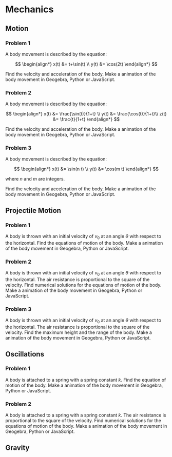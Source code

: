 # Mechanics

## Motion

### Problem 1

A body movement is described by the equation:

$$
\begin{align*}
x(t) &= t+\sin(t) \\
y(t) &= \cos(2t)
\end{align*}
$$

Find the velocity and acceleration of the body. Make a animation of the body movement in Geogebra, Python or JavaScript.

### Problem 2

A body movement is described by the equation:

$$
\begin{align*}
x(t) &= \frac{\sin(t)}{1+t} \\
y(t) &= \frac{\cos(t)}{1+t}\\
z(t) &= \frac{t}{1+t}
\end{align*}
$$

Find the velocity and acceleration of the body. Make a animation of the body movement in Geogebra, Python or JavaScript.

### Problem 3

A body movement is described by the equation:

$$
\begin{align*}
x(t) &= \sin(n t) \\
y(t) &= \cos(m t)
\end{align*}
$$

where $n$ and $m$ are integers.

Find the velocity and acceleration of the body. Make a animation of the body movement in Geogebra, Python or JavaScript.


## Projectile Motion

### Problem 1

A body is thrown with an initial velocity of $v_0$ at an angle $\theta$ with respect to the horizontal. Find the equations of motion of the body. Make a animation of the body movement in Geogebra, Python or JavaScript.

### Problem 2

A body is thrown with an initial velocity of $v_0$ at an angle $\theta$ with respect to the horizontal. The air resistance is proportional to the square of the velocity. Find numerical solutions for the equations of motion of the body. Make a animation of the body movement in Geogebra, Python or JavaScript.

### Problem 3

A body is thrown with an initial velocity of $v_0$ at an angle $\theta$ with respect to the horizontal. The air resistance is proportional to the square of the velocity. Find the maximum height and the range of the body. Make a animation of the body movement in Geogebra, Python or JavaScript.

## Oscillations

### Problem 1

A body is attached to a spring with a spring constant $k$. Find the equation of motion of the body. Make a animation of the body movement in Geogebra, Python or JavaScript.

### Problem 2

A body is attached to a spring with a spring constant $k$. The air resistance is proportional to the square of the velocity. Find numerical solutions for the equations of motion of the body. Make a animation of the body movement in Geogebra, Python or JavaScript.



## Gravity


